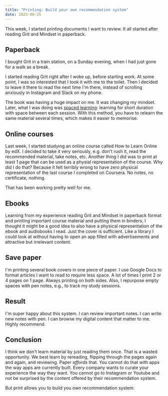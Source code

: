 ```yaml
---
title: "Printing: Build your own recommendation system"
date: 2023-06-25
---
```


This week, I started printing documents I want to review. It all started after reading Grit and Mindset in paperback.

## Paperback

I bought Grit in a train station, on a Sunday evening, when I had just gone for a walk as a break.

I started reading Grit right after I woke up, before starting work. At some point, I was so interested that I took it with me to the toilet. Then I decided to leave it there to read the next time I'm there, instead of scrolling anxiously in Instagram and Slack on my phone.

The book was having a huge impact on me. It was changing my mindset.  Later, what I was doing was [spaced learning](blog/src/cython.md): learning for short duration with space between each session. With this method, you have to relearn the same material several times, which makes it easier to memorise.

## Online courses

Last week, I started studying an online course called How to Learn Online by edX. I decided to take it very seriously, e.g. don't rush it, read the recommended material, take notes, etc. Another thing I did was to print at least 1 page that can be used as a physial representation of the course. Why did I do that? Because it felt terribly wrong to have zero physical representation of the last course I completed on Coursera. No notes, no certificate, nothing.

That has been working pretty well for me.

## Ebooks

Learning from my experience reading Grit and Mindset in paperback format and printing important course material and putting them in binders, I thought it might be a good idea to also have a physical representation of the ebook and audiobooks I read. Just the cover is sufficient. Like a library I could look at without having to open an app filled with advertisements and attractive but irrelevant content.


## Save paper

I'm printing several book covers in one piece of paper. I use Google Docs to format articles I want to read to require less space. A lot of times I print 2 or 4 pages on 1 page. Always printing on both sides. Also, I repurpose empty spaces with pen notes, e.g., to track my study sessions.

## Result

I'm super happy about this system. I can review important notes. I can write new notes with pen. I can browse my digital content that matter to me. Highly recommend.

## Conclusion

I think we don't learn material by just reading them once. That is a wasted opportunity. We best learn by rereading, flipping through the pages again and again, and reviewing. Paper *affords* that. You cannot do that with apps the way apps are currently built. Every company wants to curate your experience the way they want. You cannot go to Instagram or Youtube and not be surprised by the content offered by their recommendation system.

But print allows you to build you own recommendation system.